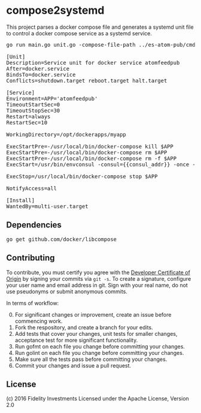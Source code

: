 # compose2systemd

This project parses a docker compose file and generates a systemd unit
file to control a docker compose service as a systemd service.

<pre>
go run main.go unit.go -compose-file-path ../es-atom-pub/cmd/proxy/docker-compose.yml -app-name myapp

[Unit]
Description=Service unit for docker service atomfeedpub
After=docker.service
BindsTo=docker.service
Conflicts=shutdown.target reboot.target halt.target

[Service]
Environment=APP='atomfeedpub'
TimeoutStartSec=0
TimeoutStopSec=30
Restart=always
RestartSec=10

WorkingDirectory=/opt/dockerapps/myapp

ExecStartPre=-/usr/local/bin/docker-compose kill $APP
ExecStartPre=-/usr/local/bin/docker-compose rm $APP
ExecStartPre=-/usr/local/bin/docker-compose rm -f $APP
ExecStart=/usr/bin/envconsul -consul={{consul_addr}} -once -prefix=dc/{{env_prefix}} env /usr/local/bin/docker-compose up --force-recreate --no-deps $APP

ExecStop=/usr/local/bin/docker-compose stop $APP

NotifyAccess=all

[Install]
WantedBy=multi-user.target
</pre>

## Dependencies

<pre>
go get github.com/docker/libcompose
</pre>

## Contributing

To contribute, you must certify you agree with the [Developer Certificate of Origin](http://developercertificate.org/)
by signing your commits via `git -s`. To create a signature, configure your user name and email address in git.
Sign with your real name, do not use pseudonyms or submit anonymous commits.


In terms of workflow:

0. For significant changes or improvement, create an issue before commencing work.
1. Fork the respository, and create a branch for your edits.
2. Add tests that cover your changes, unit tests for smaller changes, acceptance test
for more significant functionality.
3. Run gofmt on each file you change before committing your changes.
4. Run golint on each file you change before committing your changes.
5. Make sure all the tests pass before committing your changes.
6. Commit your changes and issue a pull request.

## License

(c) 2016 Fidelity Investments
Licensed under the Apache License, Version 2.0


